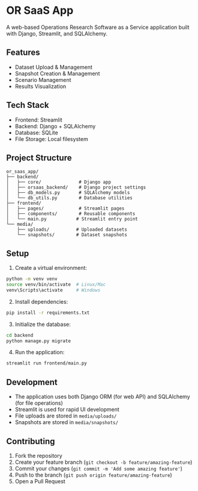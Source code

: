 # OR SaaS App

A web-based Operations Research Software as a Service application built with Django, Streamlit, and SQLAlchemy.

## Features

- Dataset Upload & Management
- Snapshot Creation & Management
- Scenario Management
- Results Visualization

## Tech Stack

- Frontend: Streamlit
- Backend: Django + SQLAlchemy
- Database: SQLite
- File Storage: Local filesystem

## Project Structure

```
or_saas_app/
├── backend/
│   ├── core/              # Django app
│   ├── orsaas_backend/    # Django project settings
│   ├── db_models.py       # SQLAlchemy models
│   └── db_utils.py        # Database utilities
├── frontend/
│   ├── pages/             # Streamlit pages
│   ├── components/        # Reusable components
│   └── main.py           # Streamlit entry point
└── media/
    ├── uploads/          # Uploaded datasets
    └── snapshots/        # Dataset snapshots
```

## Setup

1. Create a virtual environment:
```bash
python -m venv venv
source venv/bin/activate  # Linux/Mac
venv\Scripts\activate     # Windows
```

2. Install dependencies:
```bash
pip install -r requirements.txt
```

3. Initialize the database:
```bash
cd backend
python manage.py migrate
```

4. Run the application:
```bash
streamlit run frontend/main.py
```

## Development

- The application uses both Django ORM (for web API) and SQLAlchemy (for file operations)
- Streamlit is used for rapid UI development
- File uploads are stored in `media/uploads/`
- Snapshots are stored in `media/snapshots/`

## Contributing

1. Fork the repository
2. Create your feature branch (`git checkout -b feature/amazing-feature`)
3. Commit your changes (`git commit -m 'Add some amazing feature'`)
4. Push to the branch (`git push origin feature/amazing-feature`)
5. Open a Pull Request 